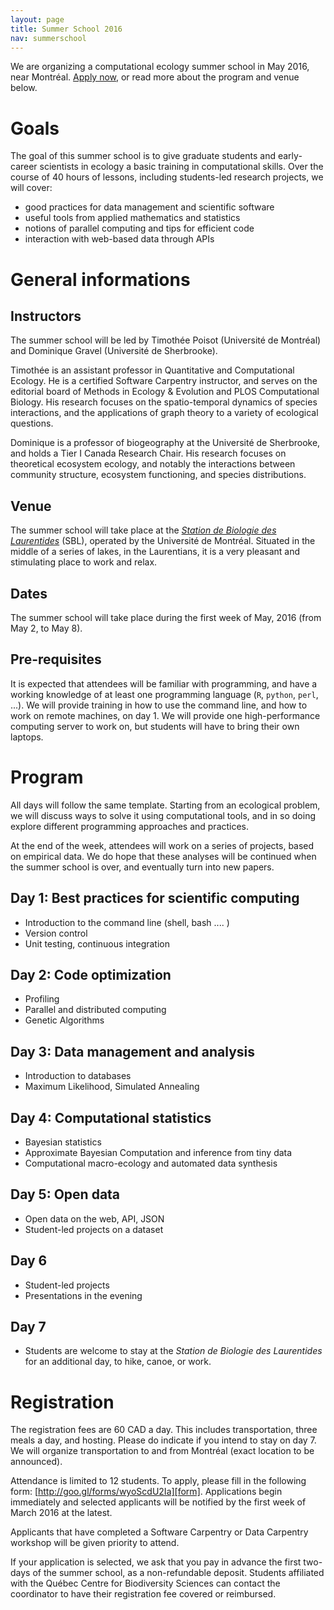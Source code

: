 ```yaml
---
layout: page
title: Summer School 2016
nav: summerschool
---
```


We are organizing a computational ecology summer school in May 2016, near
Montréal. [Apply now][form], or read more about the program and venue below.

# Goals

The goal of this summer school is to give graduate students and early-career
scientists in ecology a basic training in computational skills. Over the
course of 40 hours of lessons, including students-led research projects,
we will cover:

- good practices for data management and scientific software
- useful tools from applied mathematics and statistics
- notions of parallel computing and tips for efficient code
- interaction with web-based data through APIs

# General informations

## Instructors

The summer school will be led by Timothée Poisot (Université de Montréal)
and Dominique Gravel (Université de Sherbrooke).

Timothée is an assistant professor in Quantitative and Computational
Ecology. He is a certified Software Carpentry instructor, and serves on the
editorial board of Methods in Ecology & Evolution and PLOS Computational
Biology. His research focuses on the spatio-temporal dynamics of species
interactions, and the applications of graph theory to a variety of ecological
questions.

Dominique is a professor of biogeography at the Université de Sherbrooke,
and holds a Tier I Canada Research Chair. His research focuses on theoretical
ecosystem ecology, and notably the interactions between community structure,
ecosystem functioning, and species distributions.

## Venue

The summer school will take place at the [*Station de Biologie des
Laurentides*][sbl] (SBL), operated by the Université de Montréal. Situated
in the middle of a series of lakes, in the Laurentians, it is a very pleasant
and stimulating place to work and relax.

[sbl]: http://www.sbl.umontreal.ca/index.html

## Dates

The summer school will take place during the first week of May, 2016 (from
May 2, to May 8).

## Pre-requisites

It is expected that attendees will be familiar with programming, and have
a working knowledge of at least one programming language (`R`, `python`,
`perl`, ...). We will provide training in how to use the command line, and
how to work on remote machines, on day 1. We will provide one high-performance
computing server to work on, but students will have to bring their own laptops.

# Program

All days will follow the same template. Starting from an ecological problem,
we will discuss ways to solve it using computational tools, and in so doing
explore different programming approaches and practices.

At the end of the week, attendees will work on a series of projects, based
on empirical data. We do hope that these analyses will be continued when
the summer school is over, and eventually turn into new papers.

## Day 1: Best practices for scientific computing

- Introduction to the command line (shell, bash .... )
- Version control
- Unit testing, continuous integration

## Day 2: Code optimization

- Profiling
- Parallel and distributed computing
- Genetic Algorithms

## Day 3: Data management and analysis

- Introduction to databases
- Maximum Likelihood, Simulated Annealing

## Day 4: Computational statistics

- Bayesian statistics
- Approximate Bayesian Computation and inference from tiny data
- Computational macro-ecology and automated data synthesis

## Day 5: Open data

- Open data on the web, API, JSON
- Student-led projects on a dataset

## Day 6

- Student-led projects
- Presentations in the evening

## Day 7

- Students are welcome to stay at the *Station de Biologie des Laurentides*
for an additional day, to hike, canoe, or work.

# Registration

The registration fees are 60 CAD a day. This includes transportation, three
meals a day, and hosting. Please do indicate if you intend to stay on day
7. We will organize transportation to and from Montréal (exact location to
be announced).

Attendance is limited to 12 students. To apply, please fill in the following
form: [http://goo.gl/forms/wyoScdU2Ia][form]. Applications begin immediately
and selected applicants will be notified by the first week of March 2016 at
the latest.

[form]: http://goo.gl/forms/wyoScdU2Ia

Applicants that have completed a Software Carpentry or Data Carpentry workshop
will be given priority to attend.

If your application is selected, we ask that you pay in advance the first
two-days of the summer school, as a non-refundable deposit. Students affiliated
with the Québec Centre for Biodiversity Sciences can contact the coordinator
to have their registration fee covered or reimbursed.
